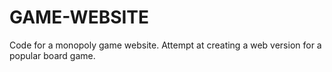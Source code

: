 # GAME-WEBSITE
Code for a monopoly game website.
Attempt at creating a web version for a popular board game.
